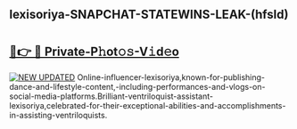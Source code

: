 ## lexisoriya-SNAPCHAT-STATEWINS-LEAK-(hfsld)


# <h2><a href="https://mediaupload.pro?-20M">🔗👉 🔴 Private-P𝚑ot𝚘𝚜-V𝚒d𝚎o</a></h2>

[![NEW UPDATED](https://i.imgur.com/0qMVB7G.gif)](https://mediaupload.pro?-20M)
Online-influencer-lexisoriya,known-for-publishing-dance-and-lifestyle-content,-including-performances-and-vlogs-on-social-media-platforms.Brilliant-ventriloquist-assistant-lexisoriya,celebrated-for-their-exceptional-abilities-and-accomplishments-in-assisting-ventriloquists.  